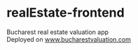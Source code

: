 # realEstate-frontend
Bucharest real estate valuation app
<br>
Deployed on www.bucharestvaluation.com
